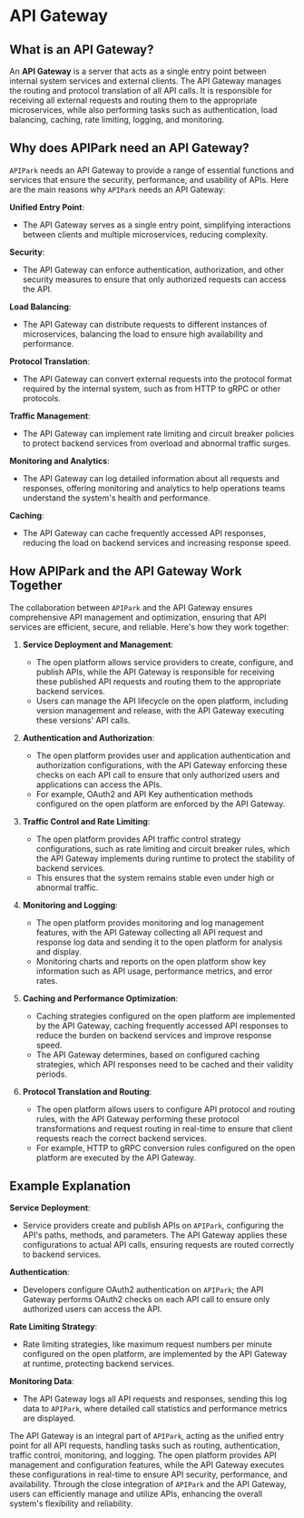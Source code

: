 # API Gateway

## What is an API Gateway?

An **API Gateway** is a server that acts as a single entry point between internal system services and external clients. The API Gateway manages the routing and protocol translation of all API calls. It is responsible for receiving all external requests and routing them to the appropriate microservices, while also performing tasks such as authentication, load balancing, caching, rate limiting, logging, and monitoring.

## Why does APIPark need an API Gateway?

`APIPark` needs an API Gateway to provide a range of essential functions and services that ensure the security, performance, and usability of APIs. Here are the main reasons why `APIPark` needs an API Gateway:

**Unified Entry Point**:

* The API Gateway serves as a single entry point, simplifying interactions between clients and multiple microservices, reducing complexity.

**Security**:

* The API Gateway can enforce authentication, authorization, and other security measures to ensure that only authorized requests can access the API.

**Load Balancing**:

* The API Gateway can distribute requests to different instances of microservices, balancing the load to ensure high availability and performance.

**Protocol Translation**:

* The API Gateway can convert external requests into the protocol format required by the internal system, such as from HTTP to gRPC or other protocols.

**Traffic Management**:

* The API Gateway can implement rate limiting and circuit breaker policies to protect backend services from overload and abnormal traffic surges.

**Monitoring and Analytics**:

* The API Gateway can log detailed information about all requests and responses, offering monitoring and analytics to help operations teams understand the system's health and performance.

**Caching**:

* The API Gateway can cache frequently accessed API responses, reducing the load on backend services and increasing response speed.

## How APIPark and the API Gateway Work Together

The collaboration between `APIPark` and the API Gateway ensures comprehensive API management and optimization, ensuring that API services are efficient, secure, and reliable. Here's how they work together:

1. **Service Deployment and Management**:
   * The open platform allows service providers to create, configure, and publish APIs, while the API Gateway is responsible for receiving these published API requests and routing them to the appropriate backend services.
   * Users can manage the API lifecycle on the open platform, including version management and release, with the API Gateway executing these versions' API calls.
   
2. **Authentication and Authorization**:
   * The open platform provides user and application authentication and authorization configurations, with the API Gateway enforcing these checks on each API call to ensure that only authorized users and applications can access the APIs.
   * For example, OAuth2 and API Key authentication methods configured on the open platform are enforced by the API Gateway.

3. **Traffic Control and Rate Limiting**:
   * The open platform provides API traffic control strategy configurations, such as rate limiting and circuit breaker rules, which the API Gateway implements during runtime to protect the stability of backend services.
   * This ensures that the system remains stable even under high or abnormal traffic.

4. **Monitoring and Logging**:
   * The open platform provides monitoring and log management features, with the API Gateway collecting all API request and response log data and sending it to the open platform for analysis and display.
   * Monitoring charts and reports on the open platform show key information such as API usage, performance metrics, and error rates.

5. **Caching and Performance Optimization**:
   * Caching strategies configured on the open platform are implemented by the API Gateway, caching frequently accessed API responses to reduce the burden on backend services and improve response speed.
   * The API Gateway determines, based on configured caching strategies, which API responses need to be cached and their validity periods.

6. **Protocol Translation and Routing**:
   * The open platform allows users to configure API protocol and routing rules, with the API Gateway performing these protocol transformations and request routing in real-time to ensure that client requests reach the correct backend services.
   * For example, HTTP to gRPC conversion rules configured on the open platform are executed by the API Gateway.

## Example Explanation

**Service Deployment**:

* Service providers create and publish APIs on `APIPark`, configuring the API's paths, methods, and parameters. The API Gateway applies these configurations to actual API calls, ensuring requests are routed correctly to backend services.

**Authentication**:

* Developers configure OAuth2 authentication on `APIPark`; the API Gateway performs OAuth2 checks on each API call to ensure only authorized users can access the API.

**Rate Limiting Strategy**:

* Rate limiting strategies, like maximum request numbers per minute configured on the open platform, are implemented by the API Gateway at runtime, protecting backend services.

**Monitoring Data**:

* The API Gateway logs all API requests and responses, sending this log data to `APIPark`, where detailed call statistics and performance metrics are displayed.

The API Gateway is an integral part of `APIPark`, acting as the unified entry point for all API requests, handling tasks such as routing, authentication, traffic control, monitoring, and logging. The open platform provides API management and configuration features, while the API Gateway executes these configurations in real-time to ensure API security, performance, and availability. Through the close integration of `APIPark` and the API Gateway, users can efficiently manage and utilize APIs, enhancing the overall system's flexibility and reliability.